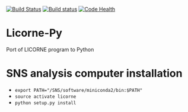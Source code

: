 [![Build Status](https://travis-ci.org/neutrons/Licorne-Py.svg?branch=master)](https://travis-ci.org/neutrons/Licorne-Py)
[![Build status](https://ci.appveyor.com/api/projects/status/g0c4yfa6nv1e88aw?svg=true)](https://ci.appveyor.com/project/quantumsteve/licorne-py)
[![Code Health](https://landscape.io/github/neutrons/Licorne-Py/master/landscape.svg?style=flat)](https://landscape.io/github/neutrons/Licorne-Py/master)


# Licorne-Py
Port of LICORNE program to Python


# SNS analysis computer installation

- ```export PATH="/SNS/software/miniconda2/bin:$PATH"```
- ```source activate licorne```
- ```python setup.py install```
